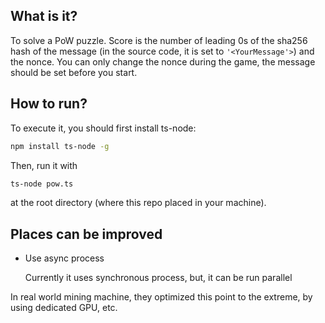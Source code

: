 ## What is it?

To solve a PoW puzzle. Score is the number of leading 0s of the sha256 hash of the message (in the source code, it is set to `'<YourMessage'>`) and the nonce. You can only change the nonce during the game, the message should be set before you start.

## How to run?

To execute it, you should first install ts-node:

``` sh
npm install ts-node -g
```

Then, run it with

``` sh
ts-node pow.ts
```

at the root directory (where this repo placed in your machine).

## Places can be improved

- Use async process

  Currently it uses synchronous process, but, it can be run parallel

In real world mining machine, they optimized this point to the extreme, by using dedicated GPU, etc.
